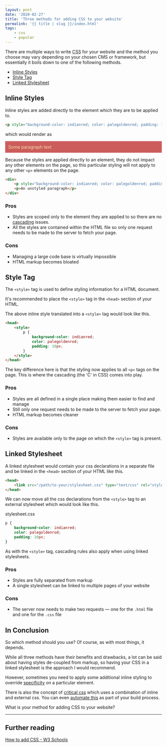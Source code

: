 ```yaml
---
layout: post
date: '2020-02-27'
title: 'Three methods for adding CSS to your website'
permalink: '{{ title | slug }}/index.html'
tags:
    - css
    - popular
---
```


There are multiple ways to write <abbr title="Cascading Style Sheet">CSS</abbr> for your website and the method you choose may vary depending on your chosen CMS or framework, but essentially it boils down to one of the following methods.

-   [Inline Styles](#Inline-Styles)
-   [Style Tag](#Style-Tag)
-   [Linked Stylesheet](#Linked-Stylesheet)

## Inline Styles

Inline styles are added directly to the element which they are to be applied to.

```html
<p style="background-color: indianred; color: palegoldenrod; padding: 10px;">Some paragraph text</p>
```

which would render as

<p style="background-color: indianred; color: palegoldenrod; padding: 10px;">
  Some paragraph text
</p>

Because the styles are applied directly to an element, they do not impact any other elements on the page, so this particular styling will not apply to any other `<p>` elements on the page.

```html
<div>
	<p style="background-color: indianred; color: palegoldenrod; padding: 10px;">A styled paragraph</p>
	<p>An unstyled paragraph</p>
</div>
```

### Pros

-   Styles are scoped only to the element they are applied to so there are no [cascading](https://developer.mozilla.org/en-US/docs/Web/CSS/Cascade) issues.
-   All the styles are contained within the HTML file so only one request needs to be made to the server to fetch your page.

### Cons

-   Managing a large code base is virtually impossible
-   HTML markup becomes bloated

## Style Tag

The `<style>` tag is used to define styling information for a HTML document.

It's recommended to place the `<style>` tag in the `<head>` section of your HTML.

The above inline style translated into a `<style>` tag would look like this.

```html
<head>
	<style>
		p {
			background-color: indianred;
			color: palegoldenrod;
			padding: 10px;
		}
	</style>
</head>
```

The key difference here is that the styling now applies to all `<p>` tags on the page. This is where the cascading (the 'C' in CSS) comes into play.

### Pros

-   Styles are all defined in a single place making them easier to find and manage
-   Still only one request needs to be made to the server to fetch your page.
-   HTML markup becomes cleaner

### Cons

-   Styles are available only to the page on which the `<style>` tag is present.

## Linked Stylesheet

A linked stylesheet would contain your css declarations in a separate file and be linked in the `<head>` section of your HTML like this.

```html
<head>
	<link src="/path/to-your/stylesheet.css" type="text/css" rel="stylesheet" />
</head>
```

We can now move all the css declarations from the `<style>` tag to an external stylesheet which would look like this.

<div class="file">stylesheet.css</div>

```css
p {
	background-color: indianred;
	color: palegoldenrod;
	padding: 10px;
}
```

As with the `<style>` tag, cascading rules also apply when using linked stylesheets.

### Pros

-   Styles are fully separated from markup
-   A single stylesheet can be linked to multiple pages of your website

### Cons

-   The server now needs to make two requests &mdash; one for the `.html` file and one for the `.css` file

## In Conclusion

So which method should you use? Of course, as with most things, it depends.

While all three methods have their benefits and drawbacks, a lot can be said about having styles de-coupled from markup, so having your CSS in a linked stylesheet is the approach I would recommend.

However, sometimes you need to apply some additional inline styling to override [specificity](https://developer.mozilla.org/en-US/docs/Web/CSS/Specificity) on a particular element.

There is also the concept of [critical css](https://www.smashingmagazine.com/2015/08/understanding-critical-css/) which uses a combination of inline and external css. You can even [automate this](https://github.com/addyosmani/critical) as part of your build process.

What is your method for adding CSS to your website?

---

## Further reading

[How to add CSS - W3 Schools](https://www.w3schools.com/css/css_howto.asp)
